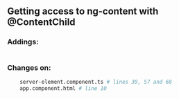 ## Getting access to ng-content with @ContentChild ##



### Addings: ###
```sh

```

### Changes on: ###
```sh
    server-element.component.ts # lines 39, 57 and 68
    app.component.html # line 10

```